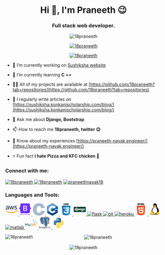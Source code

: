 <h1 align="center">Hi 👋, I'm Praneeth 😉</h1>
<h3 align="center">Full stack web developer.</h3>

<p align="center"> <img src="https://komarev.com/ghpvc/?username=18praneeth&label=Profile%20views&color=6694ff&style=flat-square" alt="18praneeth" /> </p>

<p align="center"> <a href="https://github.com/ryo-ma/github-profile-trophy"><img src="https://github-profile-trophy.vercel.app/?username=18praneeth&theme=darkhub&no-bg=true&row=1&margin-w=15&margin-h=15" alt="18praneeth" /></a> </p>

<p align="center"> <a href="https://twitter.com/18praneeth" target="blank"><img src="https://img.shields.io/twitter/follow/18praneeth?logo=twitter&style=for-the-badge" alt="18praneeth" /></a> </p>

- 🔭 I’m currently working on [Sushiksha website](https://sushiksha.konkanischolarship.com/)

- 🌱 I’m currently learning **C ++**

- 👨‍💻 All of my projects are available at [https://github.com/18praneeth?tab=repositories](https://github.com/18praneeth?tab=repositories)

- 📝 I regularly write articles on [https://sushiksha.konkanischolarship.com/blog/](https://sushiksha.konkanischolarship.com/blog/)

- 💬 Ask me about **Django, Bootstrap**

- 📫 How to reach me **18praneeth, twitter 😉**

- 📄 Know about my experiences [https://praneeth-nayak.engineer/](https://praneeth-nayak.engineer/)

- ⚡ Fun fact **I hate Pizza and KFC chicken 🍕**

<h3 align="left">Connect with me:</h3>
<p align="left">
<a href="https://twitter.com/18praneeth" target="blank"><img align="center" src="https://cdn.jsdelivr.net/npm/simple-icons@3.0.1/icons/twitter.svg" alt="18praneeth" height="30" width="40" /></a>
<a href="https://linkedin.com/in/18praneeth" target="blank"><img align="center" src="https://cdn.jsdelivr.net/npm/simple-icons@3.0.1/icons/linkedin.svg" alt="18praneeth" height="30" width="40" /></a>
<a href="https://instagram.com/praneethnayak18" target="blank"><img align="center" src="https://cdn.jsdelivr.net/npm/simple-icons@3.0.1/icons/instagram.svg" alt="praneethnayak18" height="30" width="40" /></a>
</p>

<h3 align="left">Languages and Tools:</h3>
<p align="left"> <a href="https://aws.amazon.com" target="_blank"> <img src="https://raw.githubusercontent.com/devicons/devicon/master/icons/amazonwebservices/amazonwebservices-original-wordmark.svg" alt="aws" width="40" height="40"/> </a> <a href="https://getbootstrap.com" target="_blank"> <img src="https://raw.githubusercontent.com/devicons/devicon/master/icons/bootstrap/bootstrap-plain-wordmark.svg" alt="bootstrap" width="40" height="40"/> </a> <a href="https://www.cprogramming.com/" target="_blank"> <img src="https://raw.githubusercontent.com/devicons/devicon/master/icons/c/c-original.svg" alt="c" width="40" height="40"/> </a> <a href="https://www.w3schools.com/cpp/" target="_blank"> <img src="https://raw.githubusercontent.com/devicons/devicon/master/icons/cplusplus/cplusplus-original.svg" alt="cplusplus" width="40" height="40"/> </a> <a href="https://www.w3schools.com/css/" target="_blank"> <img src="https://raw.githubusercontent.com/devicons/devicon/master/icons/css3/css3-original-wordmark.svg" alt="css3" width="40" height="40"/> </a> <a href="https://www.djangoproject.com/" target="_blank"> <img src="https://raw.githubusercontent.com/devicons/devicon/master/icons/django/django-original.svg" alt="django" width="40" height="40"/> </a> <a href="https://flask.palletsprojects.com/" target="_blank"> <img src="https://www.vectorlogo.zone/logos/pocoo_flask/pocoo_flask-icon.svg" alt="flask" width="40" height="40"/> </a> <a href="https://git-scm.com/" target="_blank"> <img src="https://www.vectorlogo.zone/logos/git-scm/git-scm-icon.svg" alt="git" width="40" height="40"/> </a> <a href="https://heroku.com" target="_blank"> <img src="https://www.vectorlogo.zone/logos/heroku/heroku-icon.svg" alt="heroku" width="40" height="40"/> </a> <a href="https://www.w3.org/html/" target="_blank"> <img src="https://raw.githubusercontent.com/devicons/devicon/master/icons/html5/html5-original-wordmark.svg" alt="html5" width="40" height="40"/> </a> <a href="https://www.linux.org/" target="_blank"> <img src="https://raw.githubusercontent.com/devicons/devicon/master/icons/linux/linux-original.svg" alt="linux" width="40" height="40"/> </a> <a href="https://www.mathworks.com/" target="_blank"> <img src="https://raw.githubusercontent.com/simple-icons/simple-icons/master/icons/mathworks.svg" alt="matlab" width="40" height="40"/> </a> <a href="https://www.mysql.com/" target="_blank"> <img src="https://raw.githubusercontent.com/devicons/devicon/master/icons/mysql/mysql-original-wordmark.svg" alt="mysql" width="40" height="40"/> </a> <a href="https://www.postgresql.org" target="_blank"> <img src="https://raw.githubusercontent.com/devicons/devicon/master/icons/postgresql/postgresql-original-wordmark.svg" alt="postgresql" width="40" height="40"/> </a> <a href="https://www.python.org" target="_blank"> <img src="https://raw.githubusercontent.com/devicons/devicon/master/icons/python/python-original.svg" alt="python" width="40" height="40"/> </a> </p>

<p align="center"><img align="left" src="https://github-readme-stats.vercel.app/api/top-langs?username=18praneeth&show_icons=true&theme=dark&locale=en&layout=compact" alt="18praneeth" /></p>

<p align="center">&nbsp;<img align="center" src="https://github-readme-stats.vercel.app/api?username=18praneeth&show_icons=true&theme=dark&locale=en" alt="18praneeth" /></p>

<p align="center"><img align="center" src="https://github-readme-streak-stats.herokuapp.com/?user=18praneeth&theme=dark" alt="18praneeth" /></p>
